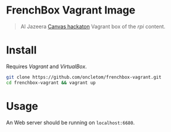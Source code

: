 # FrenchBox Vagrant Image

> Al Jazeera [Canvas hackaton](http://canvas.aljazeera.com) Vagrant box of the *rpi* content.

# Install

Requires *Vagrant* and *VirtualBox*.

```bash
git clone https://github.com/oncletom/frenchbox-vagrant.git
cd frenchbox-vagrant && vagrant up
```

# Usage

An Web server should be running on `localhost:6680`.
